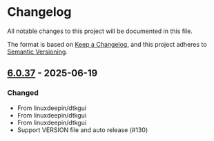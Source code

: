 # Changelog

All notable changes to this project will be documented in this file.

The format is based on [Keep a Changelog](https://keepachangelog.com/en/1.0.0/),
and this project adheres to [Semantic Versioning](https://semver.org/spec/v2.0.0.html).

## [6.0.37] - 2025-06-19

### Changed

- From linuxdeepin/dtkgui
- From linuxdeepin/dtkgui
- From linuxdeepin/dtkgui
- Support VERSION file and auto release (#130)

[6.0.37]: https://github.com/linuxdeepin/dtk6gui/compare/6.0.36..6.0.37

<!-- generated by git-cliff -->
